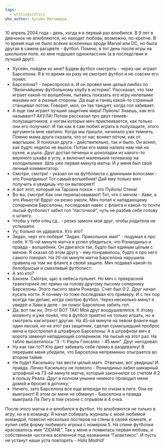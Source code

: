 ```yaml
---
tags:
  - writings/story
who_author: Хусейн Магомадов
---
```

10 апрель 2004 года - день, когда я в первый раз влюбился. В 9 лет в девчонок не влюбляются, но находят любовь, возможно, по-крепче. В то время еще не было всяких вселенных вроде Marvel или DC, но была другая в самом расцвете - футбол.
Помню, в тот день после игры на школьном поле, ко мне подошел одноклассник (а в последствии и лучший друг):
- Хусейн, пойдем ко мне? Будем футбол смотреть - через час играет Барселона.
Я в то время ни разу не смотрел футбол и не совсем его понял:
- Барселона? - переспросил я.
И он провел мне целый ликбез по “Величайшему футбольному клубу в истории”. Рассказал, что там играет какой-то волшебник, пытаясь показать его игру нелепыми махами ног в разные стороны. Да еще и танец какой-то странный станцевал потом. Говорит, мол, он так танцует, когда гол забивает.
- А еще там играет лучший защитник мира! Пуйоль! Знаешь, как его называют? АКУЛА!
Потом рассказал про двух гениев-полузащитников, к ногам которых мяч приклеивается, как только они его получают. И так как я сам любил играть в полузащите, этого аргумента мне хватило.
Когда мы пришли, начинало уже темнеть. Помню мама друга сказала, что от нас воняет пóтом, как от мартышек. Я понюхал друга - действительно, так и было. Он вонял, как будто неделю не мылся.
Потом его мама налила нам чай на кухне, и ушла. Друг достал печенья и шоколадки из какого-то верхнего шкафа в углу, и включил маленький телевизор на холодильнике. Шла уже первая минута матча. И у меня был свой личный комментатор:
- Смотри, смотри! - указал он на футболиста с длинными волосами - это Роналдиньо! Тот самый волшебник! Дай ему только мяч получить и увидишь что он вытворяет!
- А вот этот, который на Тарзана похож - это Пуйоль! Стена!
- Во-во, смотри! Как они перепасовывают! Тот, что с мячом - Хави, а это Иньеста!
Вдруг он резко умолк. Мяч попал к нападающему соперников Барселоны, последовал навес с фланга и какой-то почти лысый футболист забил гол “ласточкой”, чуть не разбив себе голову о штангу.
- Чтобы у тебя отец сд.. - резко замолк мой друг, чтобы родители не услышали.
- Уу, больно он ударился. Кто это?
- Зидан, черт его побери!
“Зидан. Прикольное имя!” - подумал я про себя.
К 15-ой минуте матча я успел убедиться, что Роналдиньо и правда - волшебник. Он двигался так, будто был единым целым с мячом. Я сказал об этом другу - ему понравилось, будто я про него самого говорил.
На 20-ой минуте матча Барселона нарушила правила на том же фланге в своей защите. Мяч подавал какой-то белобрысый и смазливый футболист:
- А это кто?
- Бэкхем. Смотри, щас в небеса пульнет.
Но мяч с прекрасной траекторией лег прямо на голову другому лысому сопернику Барселоны. Этого лысого звали Роналдо. Счет был 0:2. Друг начал кусать ногти. Я почему-то тоже последовал его примеру. И с тех пор всегда так делаю, когда смотрю футбол.
Через несколько минут я увидел и Хави в деле - он помог Барселоне забить гол.
- Да, вот так их, Это-о! ВОТ ТАК!
Мой друг воодушевлялся. К этому моменту я уже понял, что в футбол приятно не только играть, но и смотреть как играют другие.
На 45-ой минуте на левом фланге еще один лысый, но на этот раз защитник, сделал сумасшедший проброс мяча и прострелил в штрафную Барселоны. А в штрафном мяч в ворота замкнул нападающий соперников. Не лысый на этот раз. На табло высветилось “3 : 1. Рауль Гонсалес - 45 мин”.
Друг негодовал:
- Ну как так-то?! Кто дает забивать себе прямо в раздевалку!
В перерыве меня убедили, что Барселона непременно отыграется во втором тайме.
- Не будет Касильясу так вести целый матч. Отвечаю, вот увидишь!
И правда. Лично Касильясу не повезло - Роналдиньо забил шикарный штрафной на 73-ой минуте матча, который закончился со счетом 4:2 в пользу Реала. Друг в полном унынии немного проводил меня домой и бросил в догонку:
- Ничего, зато Барселона все еще впереди по очкам в лиге. Они ее выиграют!
В этом он меня не обманул - Барселона и правда выиграла Ла Лигу в том сезоне с отрывом в 4 очка.
  
После этого матча я и влюбился в футбол. Но влюбляются не только в игру, но и в команду. Я начал собирать журналы с моей любимой командой, повесил несколько постеров на стены в своей комнате, и купил себе форму любимого игрока с номером 5. На спине футболки красовалось имя “ZIDANE”.
Так у меня и появилась первая любовь, и собственная частичка вселенной под названием “Галактикос”. И пусть не устанут наши уста повторять - _Hala Madrid!_